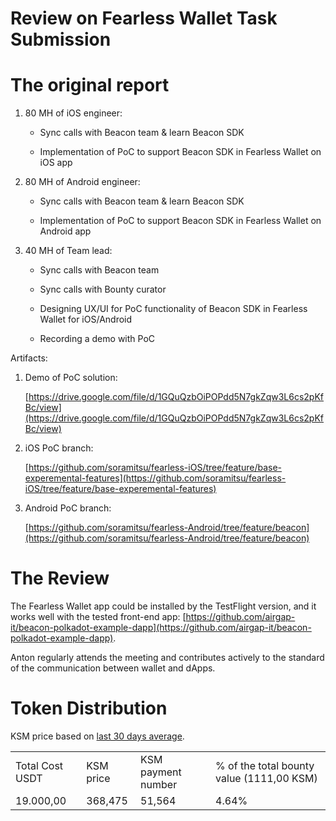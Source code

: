 # Review on Fearless Wallet Task Submission


# The original report

1) 80 MH of iOS engineer:

    - Sync calls with Beacon team & learn Beacon SDK
    
    - Implementation of PoC to support Beacon SDK in Fearless Wallet on iOS app

2) 80 MH of Android engineer:

    - Sync calls with Beacon team & learn Beacon SDK
    
    - Implementation of PoC to support Beacon SDK in Fearless Wallet on Android app

3) 40 MH of Team lead:

    - Sync calls with Beacon team
    
    - Sync calls with Bounty curator 
    
    - Designing UX/UI for PoC functionality of Beacon SDK in Fearless Wallet for iOS/Android
    
    - Recording a demo with PoC

Artifacts:

1) Demo of PoC solution:

    [https://drive.google.com/file/d/1GQuQzbOiPOPdd5N7gkZqw3L6cs2pKfBc/view](https://drive.google.com/file/d/1GQuQzbOiPOPdd5N7gkZqw3L6cs2pKfBc/view)

2) iOS PoC branch:

    [https://github.com/soramitsu/fearless-iOS/tree/feature/base-experemental-features](https://github.com/soramitsu/fearless-iOS/tree/feature/base-experemental-features)

3) Android PoC branch:

    [https://github.com/soramitsu/fearless-Android/tree/feature/beacon](https://github.com/soramitsu/fearless-Android/tree/feature/beacon)


# The Review

The Fearless Wallet app could be installed by the TestFlight version, and it works well with the tested front-end app: [https://github.com/airgap-it/beacon-polkadot-example-dapp](https://github.com/airgap-it/beacon-polkadot-example-dapp).

Anton regularly attends the meeting and contributes actively to the standard of the communication between wallet and dApps.


# Token Distribution

KSM price based on [last 30 days average](https://docs.google.com/spreadsheets/d/15-nY95I_AeoIWr-BMk2j3CqM9ELkg3YU5EKjMz87bZ4/edit#gid=0).

<table>
  <tr>
   <td>Total Cost USDT
   </td>
   <td>KSM price
   </td>
   <td>KSM payment number
   </td>
   <td>% of the total bounty value (1111,00 KSM)
   </td>
  </tr>
  <tr>
   <td>19.000,00
   </td>
   <td>368,475
   </td>
   <td>51,564
   </td>
   <td>4.64%
   </td>
  </tr>
</table>

